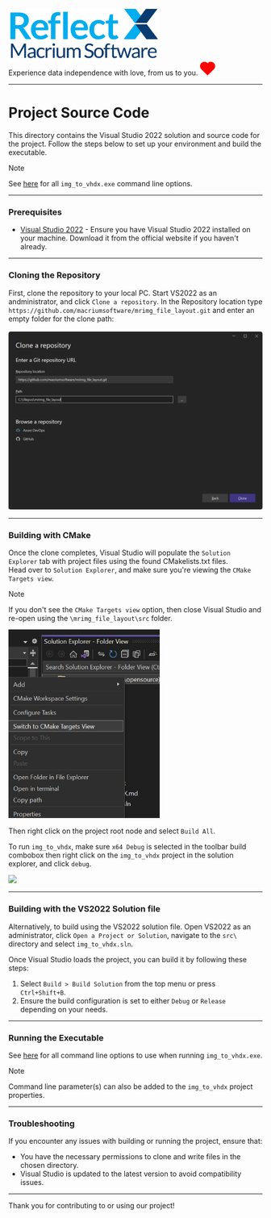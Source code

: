 <img src="../assets/ReflectX.png" width="300"> <br>Experience data independence with love, from us to you. <img src="../assets/Love_Heart_symbol.svg" width="30">

***
# Project Source Code

This directory contains the Visual Studio 2022 solution and source code for the project. Follow the steps below to set up your environment and build the executable.

> [!NOTE]
> See [here](IMG_TO_VHDX.md) for all `img_to_vhdx.exe` command line options.
***
### Prerequisites

- [Visual Studio 2022](https://visualstudio.microsoft.com/vs/) - Ensure you have Visual Studio 2022 installed on your machine. Download it from the official website if you haven't already.

***
### Cloning the Repository

First, clone the repository to your local PC. Start VS2022 as an andministrator, and click `Clone a repository`. 
In the Repository location type `https://github.com/macriumsoftware/mrimg_file_layout.git` and enter an empty folder for the clone path:  <br><br>
<img src="../assets/repo_clone.png" width="600">
***
### Building with CMake

Once the clone completes, Visual Studio will populate the `Solution Explorer` tab with project files using the found CMakelists.txt files.  
Head over to `Solution Explorer`, and make sure you're viewing the `CMake Targets view`. 

> [!NOTE]
> If you don't see the `CMake Targets view` option, then close Visual Studio and re-open using the `\mrimg_file_layout\src` folder. 

<img src="../assets/cmake.png" width="300">

Then right click on the project root node and select `Build All`.

To run `img_to_vhdx`, make sure `x64 Debug` is selected in the toolbar build combobox then right click on the `img_to_vhdx` project in the solution explorer, and click `debug`.

<img src="../assets/cmake_debug.png" width="400">
  

***
### Building with the VS2022 Solution file

Alternatively, to build using the VS2022 solution file. Open VS2022 as an administrator,  click `Open a Project or Solution`, navigate to the `src\` directory and select `img_to_vhdx.sln`. 

Once Visual Studio loads the project, you can build it by following these steps:

1. Select `Build > Build Solution` from the top menu or press `Ctrl+Shift+B`.
2. Ensure the build configuration is set to either `Debug` or `Release` depending on your needs.
***
### Running the Executable

See [here](IMG_TO_VHDX.md) for all command line options to use when running `img_to_vhdx.exe`. 
> [!NOTE]
> Command line parameter(s) can also be added to the `img_to_vhdx` project properties.
***
### Troubleshooting

If you encounter any issues with building or running the project, ensure that:

- You have the necessary permissions to clone and write files in the chosen directory.
- Visual Studio is updated to the latest version to avoid compatibility issues.
***
Thank you for contributing to or using our project!
